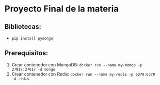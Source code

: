 # Proyecto Final de la materia

## Bibliotecas:
* `pip install pymongo`


## Prerequisitos:
1. Crear contenedor con MongoDB: `docker run --name my-mongo -p 27017:27017 -d mongo ` 
2. Crear contenedor con Redis: `docker run --name my-redis -p 6379:6379 -d redis ` 
